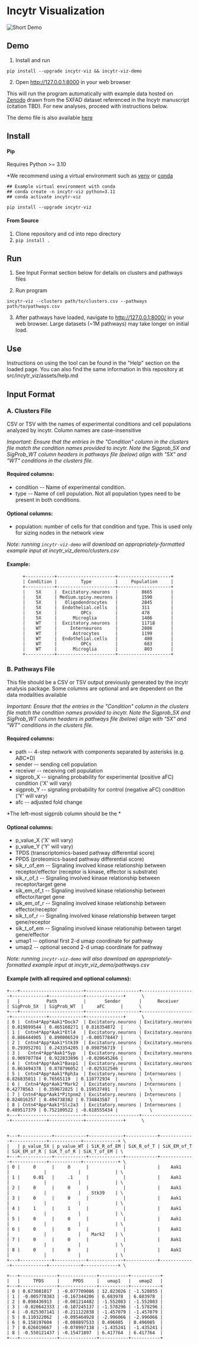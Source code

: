 # Incytr Visualization

![Short Demo](readme.gif)

## Demo
1. Install and run

```
pip install --upgrade incytr-viz && incytr-viz-demo
```

2. Open http://127.0.0.1:8000 in your web browser 

This will run the program automatically with example data hosted on [Zenodo](https://zenodo.org/records/14775408) drawn from the 5XFAD dataset referenced in the Incytr manuscript (citation TBD). For new analyses, proceed with instructions below.

The demo file is also available [here](https://zenodo.org/records/14775408/files/incytr_viz_tutorial.zip?download=1)

## Install

#### Pip
Requires Python >= 3.10

*We recommend using a virtual environment such as [venv](https://docs.python.org/3/library/venv.html) or [conda](https://docs.conda.io/projects/conda/en/latest/user-guide/tasks/manage-environments.html)


```
## Example virtual environment with conda
## conda create -n incytr-viz python=3.11
## conda activate incytr-viz
```
```
pip install --upgrade incytr-viz
```


#### From Source

1) Clone repository and cd into repo directory
2) ```pip install .```


## Run

1) See Input Format section below for details on clusters and pathways files

2) Run program
```
incytr-viz --clusters path/to/clusters.csv --pathways path/to/pathways.csv
```

3) After pathways have loaded, navigate to http://127.0.0.1:8000/ in your web browser. Large datasets (~1M pathways) may take longer on initial load.


## Use

Instructions on using the tool can be found in the "Help" section on the loaded page. You can also find the same information in this repository at src/incytr_viz/assets/help.md


## Input Format

### A. Clusters File

CSV or TSV with the names of experimental conditions and cell populations analyzed by incytr. Column names are case-insensitive

*Important: Ensure that the entries in the "Condition" column in the clusters file match the condition names provided to incytr. Note the Sigprob_5X and SigProb_WT column headers in pathways file (below) align with "5X" and "WT" conditions in the clusters file.*

#### Required columns:

- condition -- Name of experimental condition.
- type -- Name of cell population. Not all population types need to be present in both conditions.

#### Optional columns:
- population: number of cells for that condition and type. This is used only for sizing nodes in the network view

*Note: running ```incytr-viz-demo``` will download an appropriately-formatted example input at incytr_viz_demo/clusters.csv*

#### Example:

```
      +-----------+----------------------+--------------------+
      | Condition |         Type         |     Population     |
      +-----------+----------------------+--------------------+
      |    5X     |  Excitatory.neurons  |         8665       |
      |    5X     | Medium.spiny.neurons |         1590       |
      |    5X     |   Oligodendrocytes   |         2845       |
      |    5X     |  Endothelial.cells   |         311        |
      |    5X     |         OPCs         |         478        |
      |    5X     |      Microglia       |         1486       |
      |    WT     |  Excitatory.neurons  |         11718      |
      |    WT     |     Interneurons     |         2086       |
      |    WT     |      Astrocytes      |         1199       |
      |    WT     |  Endothelial.cells   |          480       |
      |    WT     |         OPCs         |          683       |
      |    WT     |      Microglia       |          803       |
      +-----------+----------------------+--------------------+

```

### B. Pathways File

This file should be a CSV or TSV output previously generated by the incytr analysis package. Some columns are optional and are dependent on the data modalities available

*Important: Ensure that the entries in the "Condition" column in the clusters file match the condition names provided to incytr. Note the Sigprob_5X and SigProb_WT column headers in pathways file (below) align with "5X" and "WT" conditions in the clusters file.*

#### Required columns:
- path -- 4-step network with components separated by asterisks (e.g. A*B*C*D)
- sender -- sending cell population
- receiver -- receiving cell population
- sigprob_X -- signaling probability for experimental (positive aFC) condition ('X' will vary)
- sigprob_Y -- signaling probability for control (negative aFC) condition ('Y' will vary)
- afc -- adjusted fold change

*The left-most sigprob column should be the *

#### Optional columns:
- p_value_X  ('X' will vary)
- p_value_Y  ('Y' will vary)
- TPDS (transcriptomics-based pathway differential score)
- PPDS (proteomics-based pathway differential score)
- sik_r_of_em -- Signaling involved kinase relationship between receptor/effector (receptor is kinase, effector is substrate)
- sik_r_of_t -- Signaling involved kinase relationship between receptor/target gene
- sik_em_of_t -- Signaling involved kinase relationship between effector/target gene
- sik_em_of_r -- Signaling involved kinase relationship between effector/receptor
- sik_t_of_r -- Signaling involved kinase relationship between target gene/receptor
- sik_t_of_em -- Signaling involved kinase relationship between target gene/effector
- umap1 -- optional first 2-d umap coordinate for pathway
- umap2 -- optional second 2-d umap coordinate for pathway

*Note: running ```incytr-viz-demo``` will also download an appropriately-formatted example input at incytr_viz_demo/pathways.csv*

#### Example (with all required and optional columns):

```
+---+------------------------+--------------------+--------------------+-------------+-------------+--------------+      \
|   |          Path          |       Sender       |      Receiver      | SigProb_5X  | SigProb_WT  |     aFC      |      \
+---+------------------------+--------------------+--------------------+-------------+-------------+--------------+      \
| 0 |  Cntn4*App*Aak1*Dock7  | Excitatory.neurons | Excitatory.neurons | 0.819899544 | 0.465168271 | 0.816354872  |      \
| 1 |  Cntn4*App*Aak1*Etl4   | Excitatory.neurons | Excitatory.neurons | 0.886444905 | 0.890006529 | -0.005778447 |      \
| 2 |  Cntn4*App*Aak1*Stk39  | Excitatory.neurons | Excitatory.neurons | 0.293952701 | 0.243354205 | 0.098756719  |      \
| 3 |   Cntn4*App*Aak1*Syp   | Excitatory.neurons | Excitatory.neurons | 0.909707784 | 0.922833896 | -0.020645266 |      \
| 4 |  Cntn4*App*Aak1*Basp1  | Excitatory.neurons | Excitatory.neurons | 0.863494378 | 0.878796052 | -0.025312546 |      \
| 5 |  Cntn4*App*Aak1*Rph3a  | Excitatory.neurons | Interneurons | 0.826835011 | 0.76565119  | 0.110772934  |            \
| 6 |  Cntn4*App*Aak1*Mark2  | Excitatory.neurons | Interneurons | 0.42778563  | 0.359672825 | 0.159537491  |            \
| 7 | Cntn4*App*Aak1*Pitpnm2 | Excitatory.neurons | Interneurons | 0.824016257 | 0.494738382 | 0.734843587  |            \
| 8 | Cntn4*App*Aak1*Slc2a3  | Excitatory.neurons | Interneurons | 0.489517379 | 0.752109522 | -0.618555434 |            \
+---+------------------------+--------------------+--------------------+-------------+-------------+--------------+      \


+---+------------+------------+-------------+------------+-------------+-------------+------------+-------------+ \
|   | p_value_5X | p_value_WT | SiK_R_of_EM | SiK_R_of_T | SiK_EM_of_T | SiK_EM_of_R | SiK_T_of_R | SiK_T_of_EM | \
+---+------------+------------+-------------+------------+-------------+-------------+------------+-------------+ \
| 0 |     0      |     0      |             |            |    Aak1     |             |            |             | \
| 1 |     0.01   |     .1     |             |            |    Aak1     |             |            |             | \
| 2 |     0      |     0      |             |            |    Aak1     |             |            |    Stk39    | \
| 3 |     0      |     0      |             |            |    Aak1     |             |            |             | \
| 4 |     1      |     1      |             |            |    Aak1     |             |            |             | \
| 5 |     0      |     0      |             |            |    Aak1     |             |            |             | \
| 6 |     0      |     0      |             |            |    Aak1     |             |            |    Mark2    | \
| 7 |     0      |     0      |             |            |    Aak1     |             |            |             | \
| 8 |     0      |     0      |             |            |    Aak1     |             |            |             | \
+---+------------+------------+-------------+------------+-------------+-------------+------------+-------------+ \

+---+--------------+--------------+-----------+-----------+
|   |     TPDS     |     PPDS     |   umap1   |   umap2   |
+---+--------------+--------------+-----------+-----------+
| 0 | 0.673081017  | -0.077709086 | 12.823026 | -1.528055 |
| 1 | -0.005778383 | -0.167344206 | 6.683978  | 6.683978  |
| 2 | 0.098436913  | -0.081214482 | -1.552083 | -1.552083 |
| 3 | -0.020642333 | -0.107245137 | -1.578296 | -1.578296 |
| 4 | -0.025307141 | -0.211122838 | -1.457079 | -1.457079 |
| 5 | 0.110322062  | -0.095464928 | -2.996066 | -2.996066 |
| 6 | 0.158197604  | -0.088897533 | 0.496085  | 0.496085  |
| 7 | 0.626019667  | -0.078997138 | -1.435241 | -1.435241 |
| 8 | -0.550121437 | -0.15471897  | 6.417764  | 6.417764  |
+---+--------------+--------------+-----------+-----------+
```
